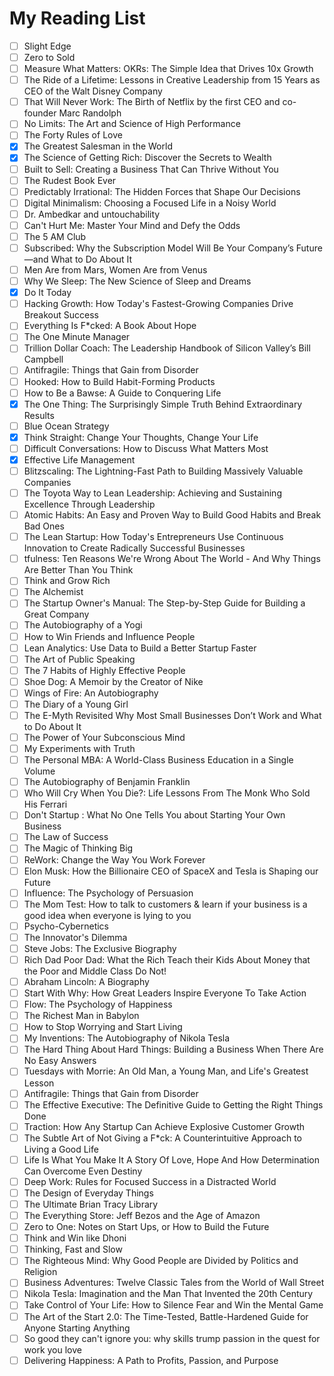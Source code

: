 # My Reading List

- [ ] Slight Edge
- [ ] Zero to Sold
- [ ] Measure What Matters: OKRs: The Simple Idea that Drives 10x Growth
- [ ] The Ride of a Lifetime: Lessons in Creative Leadership from 15 Years as CEO of the Walt Disney Company
- [ ] That Will Never Work: The Birth of Netflix by the first CEO and co-founder Marc Randolph
- [ ] No Limits: The Art and Science of High Performance
- [ ] The Forty Rules of Love
- [x] The Greatest Salesman in the World
- [x] The Science of Getting Rich: Discover the Secrets to Wealth
- [ ] Built to Sell: Creating a Business That Can Thrive Without You
- [ ] The Rudest Book Ever
- [ ] Predictably Irrational: The Hidden Forces that Shape Our Decisions
- [ ] Digital Minimalism: Choosing a Focused Life in a Noisy World
- [ ] Dr. Ambedkar and untouchability
- [ ] Can't Hurt Me: Master Your Mind and Defy the Odds
- [ ] The 5 AM Club
- [ ] Subscribed: Why the Subscription Model Will Be Your Company’s Future—and What to Do About It
- [ ] Men Are from Mars, Women Are from Venus
- [ ] Why We Sleep: The New Science of Sleep and Dreams
- [x] Do It Today
- [ ] Hacking Growth: How Today's Fastest-Growing Companies Drive Breakout Success
- [ ] Everything Is F*cked: A Book About Hope
- [ ] The One Minute Manager
- [ ] Trillion Dollar Coach: The Leadership Handbook of Silicon Valley’s Bill Campbell
- [ ] Antifragile: Things that Gain from Disorder
- [ ] Hooked: How to Build Habit-Forming Products
- [ ] How to Be a Bawse: A Guide to Conquering Life
- [X] The One Thing: The Surprisingly Simple Truth Behind Extraordinary Results
- [ ] Blue Ocean Strategy
- [X] Think Straight: Change Your Thoughts, Change Your Life
- [ ] Difficult Conversations: How to Discuss What Matters Most
- [X] Effective Life Management
- [ ] Blitzscaling: The Lightning-Fast Path to Building Massively Valuable Companies
- [ ] The Toyota Way to Lean Leadership: Achieving and Sustaining Excellence Through Leadership
- [ ] Atomic Habits: An Easy and Proven Way to Build Good Habits and Break Bad Ones
- [ ] The Lean Startup: How Today's Entrepreneurs Use Continuous Innovation to Create Radically Successful Businesses
- [ ] tfulness: Ten Reasons We're Wrong About The World - And Why Things Are Better Than You Think
- [ ] Think and Grow Rich
- [ ] The Alchemist
- [ ] The Startup Owner's Manual: The Step-by-Step Guide for Building a Great Company
- [ ] The Autobiography of a Yogi
- [ ] How to Win Friends and Influence People
- [ ] Lean Analytics: Use Data to Build a Better Startup Faster
- [ ] The Art of Public Speaking
- [ ] The 7 Habits of Highly Effective People
- [ ] Shoe Dog: A Memoir by the Creator of Nike
- [ ] Wings of Fire: An Autobiography
- [ ] The Diary of a Young Girl
- [ ] The E-Myth Revisited Why Most Small Businesses Don’t Work and What to Do About It
- [ ] The Power of Your Subconscious Mind
- [ ] My Experiments with Truth
- [ ] The Personal MBA: A World-Class Business Education in a Single Volume
- [ ] The Autobiography of Benjamin Franklin 
- [ ] Who Will Cry When You Die?: Life Lessons From The Monk Who Sold His Ferrari
- [ ] Don't Startup : What No One Tells You about Starting Your Own Business
- [ ] The Law of Success
- [ ] The Magic of Thinking Big
- [ ] ReWork: Change the Way You Work Forever
- [ ] Elon Musk: How the Billionaire CEO of SpaceX and Tesla is Shaping our Future
- [ ] Influence: The Psychology of Persuasion
- [ ] The Mom Test: How to talk to customers & learn if your business is a good idea when everyone is lying to you
- [ ] Psycho-Cybernetics
- [ ] The Innovator's Dilemma
- [ ] Steve Jobs: The Exclusive Biography
- [ ] Rich Dad Poor Dad: What the Rich Teach their Kids About Money that the Poor and Middle Class Do Not!
- [ ] Abraham Lincoln: A Biography
- [ ] Start With Why: How Great Leaders Inspire Everyone To Take Action
- [ ] Flow: The Psychology of Happiness
- [ ] The Richest Man in Babylon
- [ ] How to Stop Worrying and Start Living
- [ ] My Inventions: The Autobiography of Nikola Tesla
- [ ] The Hard Thing About Hard Things: Building a Business When There Are No Easy Answers
- [ ] Tuesdays with Morrie: An Old Man, a Young Man, and Life's Greatest Lesson
- [ ] Antifragile: Things that Gain from Disorder
- [ ] The Effective Executive: The Definitive Guide to Getting the Right Things Done
- [ ] Traction: How Any Startup Can Achieve Explosive Customer Growth
- [ ] The Subtle Art of Not Giving a F*ck: A Counterintuitive Approach to Living a Good Life
- [ ] Life Is What You Make It A Story Of Love, Hope And How Determination Can Overcome Even Destiny
- [ ] Deep Work: Rules for Focused Success in a Distracted World
- [ ] The Design of Everyday Things
- [ ] The Ultimate Brian Tracy Library
- [ ] The Everything Store: Jeff Bezos and the Age of Amazon
- [ ] Zero to One: Notes on Start Ups, or How to Build the Future
- [ ] Think and Win like Dhoni
- [ ] Thinking, Fast and Slow
- [ ] The Righteous Mind: Why Good People are Divided by Politics and Religion
- [ ] Business Adventures: Twelve Classic Tales from the World of Wall Street
- [ ] Nikola Tesla: Imagination and the Man That Invented the 20th Century
- [ ] Take Control of Your Life: How to Silence Fear and Win the Mental Game
- [ ] The Art of the Start 2.0: The Time-Tested, Battle-Hardened Guide for Anyone Starting Anything
- [ ] So good they can't ignore you: why skills trump passion in the quest for work you love
- [ ] Delivering Happiness: A Path to Profits, Passion, and Purpose
